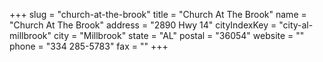 +++
slug = "church-at-the-brook"
title = "Church At The Brook"
name = "Church At The Brook"
address = "2890 Hwy 14"
cityIndexKey = "city-al-millbrook"
city = "Millbrook"
state = "AL"
postal = "36054"
website = ""
phone = "334 285-5783"
fax = ""
+++
